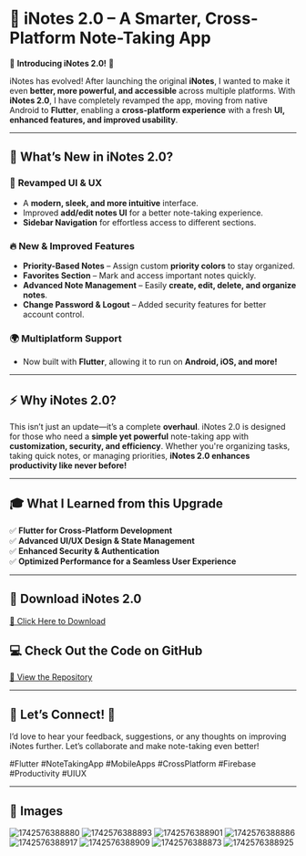 # 📓 iNotes 2.0 – A Smarter, Cross-Platform Note-Taking App  

🌟 **Introducing iNotes 2.0!** 🌟  

iNotes has evolved! After launching the original **iNotes**, I wanted to make it even **better, more powerful, and accessible** across multiple platforms. With **iNotes 2.0**, I have completely revamped the app, moving from native Android to **Flutter**, enabling a **cross-platform experience** with a fresh **UI, enhanced features, and improved usability**.  

---

## 🚀 What’s New in iNotes 2.0?  

### 🎨 **Revamped UI & UX**  
- A **modern, sleek, and more intuitive** interface.  
- Improved **add/edit notes UI** for a better note-taking experience.  
- **Sidebar Navigation** for effortless access to different sections.  

### 🔥 **New & Improved Features**  
- **Priority-Based Notes** – Assign custom **priority colors** to stay organized.  
- **Favorites Section** – Mark and access important notes quickly.  
- **Advanced Note Management** – Easily **create, edit, delete, and organize notes**.  
- **Change Password & Logout** – Added security features for better account control.  

### 🌍 **Multiplatform Support**  
- Now built with **Flutter**, allowing it to run on **Android, iOS, and more!**  

---

## ⚡ **Why iNotes 2.0?**  
This isn’t just an update—it’s a complete **overhaul**. iNotes 2.0 is designed for those who need a **simple yet powerful** note-taking app with **customization, security, and efficiency**. Whether you're organizing tasks, taking quick notes, or managing priorities, **iNotes 2.0 enhances productivity like never before!**  

---

## 🎓 **What I Learned from this Upgrade**  
✅ **Flutter for Cross-Platform Development**  
✅ **Advanced UI/UX Design & State Management**  
✅ **Enhanced Security & Authentication**  
✅ **Optimized Performance for a Seamless User Experience**  

---

## 📲 **Download iNotes 2.0**  
[🔗 Click Here to Download](https://drive.google.com/file/d/1b-034yt5u9Vy1Dx4ualPHsO_0UMvptvG/view?usp=sharing)  

## 💻 **Check Out the Code on GitHub**  
[🔗 View the Repository](https://github.com/Ankit5125/iNotes_2.0)  

---

## 🔗 **Let’s Connect!** 🚀  
I’d love to hear your feedback, suggestions, or any thoughts on improving iNotes further. Let’s collaborate and make note-taking even better!  

#Flutter #NoteTakingApp #MobileApps #CrossPlatform #Firebase #Productivity #UIUX  

--- 

## 📸 **Images**
![1742576388880](https://github.com/user-attachments/assets/66c31233-b28c-4eb3-a936-4f9167deb4c7)
![1742576388893](https://github.com/user-attachments/assets/20a16335-b6bb-43cf-93ef-d75686ae5469)
![1742576388901](https://github.com/user-attachments/assets/37fc7e1e-eef9-4efc-8aab-92a4a7ec3765)
![1742576388886](https://github.com/user-attachments/assets/5ea83cb5-a79b-4973-92c6-764476860a5c)
![1742576388917](https://github.com/user-attachments/assets/15b50a08-80c9-4a6e-95ee-66019a1e2fbb)
![1742576388909](https://github.com/user-attachments/assets/a9fb7c46-314d-445f-9852-28cfd38d8138)
![1742576388873](https://github.com/user-attachments/assets/acd3ddab-330d-4799-b6e6-0e4b7b31a3b9)
![1742576388925](https://github.com/user-attachments/assets/28249ef5-eaf2-44be-a0ef-409e092bac5a)

